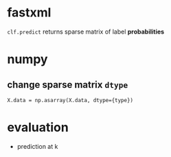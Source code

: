 # fastxml

`clf.predict` returns sparse matrix of label **probabilities**

# numpy

## change sparse matrix `dtype`

`X.data = np.asarray(X.data, dtype={type})`

# evaluation

- prediction at k